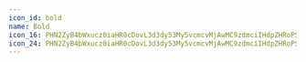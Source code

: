 ```yaml
---
icon_id: bold
name: Bold
icon_16: PHN2ZyB4bWxucz0iaHR0cDovL3d3dy53My5vcmcvMjAwMC9zdmciIHdpZHRoPSIxNiIgaGVpZ2h0PSIxNiIgdmlld0JveD0iMCAwIDE2IDE2Ij48cGF0aCBmaWxsLXJ1bGU9ImV2ZW5vZGQiIGQ9Ik00IDJhMSAxIDAgMDAtMSAxdjEwYTEgMSAwIDAwMSAxaDUuNWEzLjUgMy41IDAgMDAxLjg1Mi02LjQ3QTMuNSAzLjUgMCAwMDguNSAySDR6bTQuNSA1YTEuNSAxLjUgMCAxMDAtM0g1djNoMy41ek01IDl2M2g0LjVhMS41IDEuNSAwIDAwMC0zSDV6Ii8+PC9zdmc+
icon_24: PHN2ZyB4bWxucz0iaHR0cDovL3d3dy53My5vcmcvMjAwMC9zdmciIHdpZHRoPSIyNCIgaGVpZ2h0PSIyNCIgdmlld0JveD0iMCAwIDI0IDI0Ij48cGF0aCBmaWxsLXJ1bGU9ImV2ZW5vZGQiIGQ9Ik02IDQuNzVjMC0uNjkuNTYtMS4yNSAxLjI1LTEuMjVoNWE0Ljc1IDQuNzUgMCAwMTMuODg4IDcuNDc5QTUgNSAwIDAxMTQgMjAuNUg3LjI1Yy0uNjkgMC0xLjI1LS41Ni0xLjI1LTEuMjVWNC43NXpNOC41IDEzdjVIMTRhMi41IDIuNSAwIDAwMC01SDguNXptMC0yLjVoMy43NTFBMi4yNSAyLjI1IDAgMDAxMi4yNSA2SDguNXY0LjV6Ii8+PC9zdmc+
---
```

